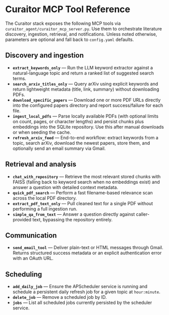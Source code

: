 # Curaitor MCP Tool Reference

The Curaitor stack exposes the following MCP tools via `curaitor_agent/curaitor_mcp_server.py`. Use them to orchestrate
literature discovery, ingestion, retrieval, and notifications. Unless noted otherwise, parameters are optional and
fall back to `config.yaml` defaults.

## Discovery and ingestion
- **`extract_keywords_only`** — Run the LLM keyword extractor against a natural-language topic and return a ranked list of
  suggested search terms.
- **`search_arxiv_titles_only`** — Query arXiv using explicit keywords and return lightweight metadata (title, link,
  summary) without downloading PDFs.
- **`download_specific_papers`** — Download one or more PDF URLs directly into the configured papers directory and report
  success/failure for each file.
- **`ingest_local_pdfs`** — Parse locally available PDFs (with optional limits on count, pages, or character lengths) and
  persist chunks plus embeddings into the SQLite repository. Use this after manual downloads or when seeding the cache.
- **`refresh_arxiv_feed`** — End-to-end workflow: extract keywords from a topic, search arXiv, download the newest papers,
  store them, and optionally send an email summary via Gmail.

## Retrieval and analysis
- **`chat_with_repository`** — Retrieve the most relevant stored chunks with FAISS (falling back to keyword search when
  no embeddings exist) and answer a question with detailed context metadata.
- **`quick_pdf_search`** — Perform a fast filename-based relevance scan across the local PDF directory.
- **`extract_pdf_text_only`** — Pull cleaned text for a single PDF without performing a full ingestion run.
- **`simple_qa_from_text`** — Answer a question directly against caller-provided text, bypassing the repository entirely.

## Communication
- **`send_email_tool`** — Deliver plain-text or HTML messages through Gmail. Returns structured success metadata or an
  explicit authentication error with an OAuth URL.

## Scheduling
- **`add_daily_job`** — Ensure the APScheduler service is running and schedule a persistent daily refresh job for a given
  topic at `hour:minute`.
- **`delete_job`** — Remove a scheduled job by ID.
- **`jobs`** — List all scheduled jobs currently persisted by the scheduler service.

